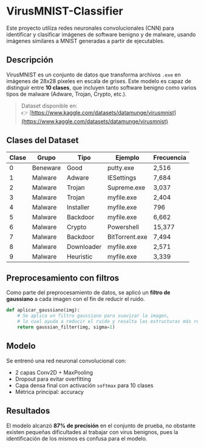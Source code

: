 # VirusMNIST-Classifier

Este proyecto utiliza redes neuronales convolucionales (CNN) para identificar y clasificar imágenes de software benigno y de malware, usando imágenes similares a MNIST generadas a partir de ejecutables.

## Descripción

VirusMNIST es un conjunto de datos que transforma archivos `.exe` en imágenes de 28x28 píxeles en escala de grises. Este modelo es capaz de distinguir entre **10 clases**, que incluyen tanto software benigno como varios tipos de malware (Adware, Trojan, Crypto, etc.).

> Dataset disponible en:  
👉 [https://www.kaggle.com/datasets/datamunge/virusmnist](https://www.kaggle.com/datasets/datamunge/virusmnist)

## Clases del Dataset

| Clase | Grupo    | Tipo       | Ejemplo        | Frecuencia |
|-------|----------|------------|----------------|------------|
| 0     | Beneware | Good       | putty.exe      | 2,516      |
| 1     | Malware  | Adware     | IESettings     | 7,684      |
| 2     | Malware  | Trojan     | Supreme.exe    | 3,037      |
| 3     | Malware  | Trojan     | myfile.exe     | 2,404      |
| 4     | Malware  | Installer  | myfile.exe     |   796      |
| 5     | Malware  | Backdoor   | myfile.exe     | 6,662      |
| 6     | Malware  | Crypto     | Powershell     | 15,377     |
| 7     | Malware  | Backdoor   | BitTorrent.exe | 7,494      |
| 8     | Malware  | Downloader | myfile.exe     | 2,571      |
| 9     | Malware  | Heuristic  | myfile.exe     | 3,339      |

## Preprocesamiento con filtros
Como parte del preprocesamiento de datos, se aplicó un **filtro de gaussiano** a cada imagen con el fin de reducir el ruido. 
```python
def aplicar_gaussiano(img):
    # Se aplica un filtro gaussiano para suavizar la imagen,
    # lo cual ayuda a reducir el ruido y resalta las estructuras más relevantes.
    return gaussian_filter(img, sigma=1)
```

## Modelo

Se entrenó una red neuronal convolucional con:

- 2 capas Conv2D + MaxPooling
- Dropout para evitar overfitting
- Capa densa final con activación `softmax` para 10 clases
- Métrica principal: accuracy

## Resultados
El modelo alcanzó **87% de precisión** en el conjunto de prueba, no obstante existen pequeñas dificultades al trabajar con virus benignos, pues la identificación de los mismos es confusa para el modelo.  

